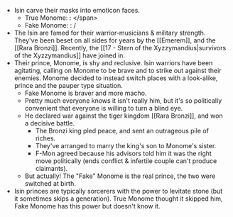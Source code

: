 + Isin carve their masks into emoticon faces.
	+ True Monome: <span class="text-quote">: \</span>
	+ Fake Monome: <span class="text-quote">: /</span>
+ The Isin are famed for their warrior-musicians & military strength. They've been beset on all sides for years by the [[Emerem]], and the [[Rara Bronzi]]. Recently, the [[17 - Stern of the Xyzzymandius|survivors of the Xyzzymandius]] have joined in.
+ Their prince, Monome, is shy and reclusive. Isin warriors have been agitating, calling on Monome to be brave and to strike out against their enemies. Monome decided to instead switch places with a look-alike, prince and the pauper type situation.
	+ Fake Monome is braver and more macho.
	+ Pretty much everyone knows it isn't really him, but it's so politically convenient that everyone is willing to turn a blind eye.
	+ He declared war against the tiger kingdom [[Rara Bronzi]], and won a decisive battle.
		+ The Bronzi king pled peace, and sent an outrageous pile of riches.
		+ They've arranged to marry the king's son to Monome's sister.
		+ F-Mon agreed because his advisors told him it was the right move politically (ends conflict & infertile couple can't produce claimants).
	+ But actually! The "Fake" Monome is the real prince, the two were switched at birth.
+ Isin princes are typically sorcerers with the power to levitate stone (but it sometimes skips a generation). True Monome thought it skipped him, Fake Monome has this power but doesn't know it.